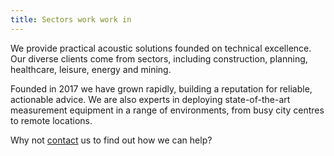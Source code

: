 ```yaml
---
title: Sectors work work in
---
```



We provide practical acoustic solutions founded on technical excellence. Our
diverse clients come from sectors, including construction, planning,
healthcare, leisure, energy and mining.

Founded in 2017 we have grown rapidly, building a reputation for reliable,
actionable advice. We are also experts in deploying state-of-the-art
measurement equipment in a range of environments, from busy city centres to
remote locations.

Why not [contact](../contact) us to find out how we can help?
